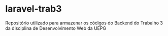 # laravel-trab3
Repositório utilizado para armazenar os códigos do Backend do Trabalho 3 da disciplina de Desenvolvimento Web da UEPG
